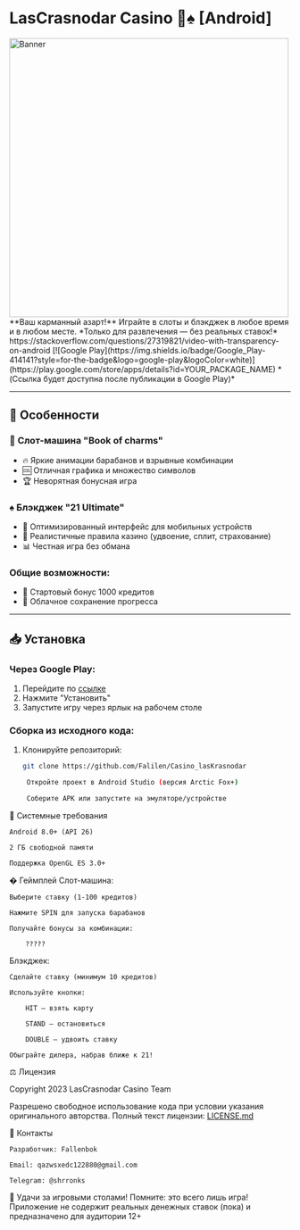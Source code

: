 
# LasCrasnodar Casino 🎰♠️ [Android]
<img src="https://i.imgur.com/lYnbOQ5.png" alt="Banner" width="500" height="500" /> 
**Ваш карманный азарт!** Играйте в слоты и блэкджек в любое время и в любом месте.  
*Только для развлечения — без реальных ставок!*
https://stackoverflow.com/questions/27319821/video-with-transparency-on-android
[![Google Play](https://img.shields.io/badge/Google_Play-414141?style=for-the-badge&logo=google-play&logoColor=white)](https://play.google.com/store/apps/details?id=YOUR_PACKAGE_NAME)  
*(Ссылка будет доступна после публикации в Google Play)*

---

## 🚀 Особенности

### 🎰 **Слот-машина "Book of charms"**
- 🔥 Яркие анимации барабанов и взрывные комбинации
- 🆒 Отличная графика и множество символов
- 🏆 Неворятная бонусная игра

### ♠️ **Блэкджек "21 Ultimate"**
- 📱 Оптимизированный интерфейс для мобильных устройств
- 💯 Реалистичные правила казино (удвоение, сплит, страхование)
- 📊 Честная игра без обмана

### Общие возможности:
- 💎 Стартовый бонус 1000 кредитов
- 🔐 Облачное сохранение прогресса

---

## 📥 Установка

### Через Google Play:
1. Перейдите по [ссылке](https://play.google.com/store/apps/details?id=YOUR_PACKAGE_NAME)
2. Нажмите "Установить"
3. Запустите игру через ярлык на рабочем столе

### Сборка из исходного кода:
1. Клонируйте репозиторий:
   ```bash
   git clone https://github.com/Falilen/Casino_lasKrasnodar

    Откройте проект в Android Studio (версия Arctic Fox+)

    Соберите APK или запустите на эмуляторе/устройстве

📱 Системные требования

    Android 8.0+ (API 26)

    2 ГБ свободной памяти

    Поддержка OpenGL ES 3.0+

� Геймплей
Слот-машина:

    Выберите ставку (1-100 кредитов)

    Нажмите SPIN для запуска барабанов

    Получайте бонусы за комбинации:

        ?????

Блэкджек:

    Сделайте ставку (минимум 10 кредитов)

    Используйте кнопки:

        HIT — взять карту

        STAND — остановиться

        DOUBLE — удвоить ставку

    Обыграйте дилера, набрав ближе к 21!


⚖️ Лицензия

Copyright 2023 LasCrasnodar Casino Team

Разрешено свободное использование кода при условии указания оригинального авторства.
Полный текст лицензии: [LICENSE.md](LICENSE.md)

📮 Контакты

    Разработчик: Fallenbok

    Email: qazwsxedc122880@gmail.com

    Telegram: @shrronks

🎉 Удачи за игровыми столами! Помните: это всего лишь игра!
Приложение не содержит реальных денежных ставок (пока) и предназначено для аудитории 12+

